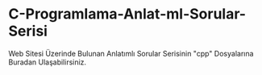 # C-Programlama-Anlat-ml-Sorular-Serisi
Web Sitesi Üzerinde Bulunan Anlatımlı Sorular Serisinin "cpp" Dosyalarına Buradan Ulaşabilirsiniz.
